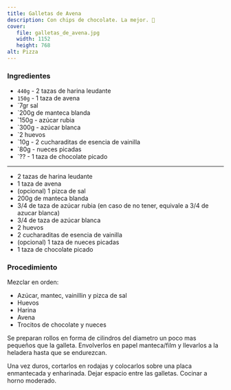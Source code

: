 ```yaml
---
title: Galletas de Avena
description: Con chips de chocolate. La mejor. 🍪
cover:
   file: galletas_de_avena.jpg
   width: 1152
   height: 768
alt: Pizza
---
```


### Ingredientes

-  `440g` - 2 tazas de harina leudante
-  `150g` - 1 taza de avena
-  `7gr sal
-  `200g de manteca blanda
-  `150g - azúcar rubia
-  `300g - azúcar blanca
-  `2 huevos
-  `10g - 2 cucharaditas de esencia de vainilla
-  `80g - nueces picadas
-  `?? - 1 taza de chocolate picado

---

-  2 tazas de harina leudante
-  1 taza de avena
-  (opcional) 1 pizca de sal
-  200g de manteca blanda
-  3/4 de taza de azúcar rubia (en caso de no tener, equivale a 3/4 de azucar blanca)
-  3/4 de taza de azúcar blanca
-  2 huevos
-  2 cucharaditas de esencia de vainilla
-  (opcional) 1 taza de nueces picadas
-  1 taza de chocolate picado

### Procedimiento

Mezclar en orden:

-  Azúcar, mantec, vainillin y pizca de sal
-  Huevos
-  Harina
-  Avena
-  Trocitos de chocolate y nueces

Se preparan rollos en forma de cilindros del diametro un poco mas pequeños que la galleta. Envolverlos en papel manteca/film y llevarlos a la heladera hasta que se endurezcan.

Una vez duros, cortarlos en rodajas y colocarlos sobre una placa enmantecada y enharinada. Dejar espacio entre las galletas. Cocinar a horno moderado.
